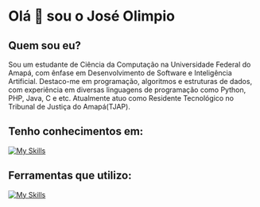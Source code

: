 # Olá 👋 sou o José Olimpio

## Quem sou eu?
Sou um estudante de Ciência da Computação na Universidade Federal do Amapá, com ênfase em Desenvolvimento de Software e Inteligência Artificial. Destaco-me em programação, algoritmos e estruturas de dados, com experiência em diversas linguagens de programação como Python, PHP, Java, C e etc. Atualmente atuo como Residente Tecnológico no Tribunal de Justiça do Amapá(TJAP).

## Tenho conhecimentos em:
[![My Skills](https://skillicons.dev/icons?i=java,python,php,javascript,html,css,c,cpp,mysql,postgresql,&perline=7)](https://skillicons.dev)

## Ferramentas que utilizo:
[![My Skills](https://skillicons.dev/icons?i=vscode,github&perline=7)](https://skillicons.dev)

<!--
**CabezaDelSapito/CabezaDelSapito** is a ✨ _special_ ✨ repository because its `README.md` (this file) appears on your GitHub profile.

Here are some ideas to get you started:

- 🔭 I’m currently working on ...
- 🌱 I’m currently learning ...
- 👯 I’m looking to collaborate on ...
- 🤔 I’m looking for help with ...
- 💬 Ask me about ...
- 📫 How to reach me: ...
- 😄 Pronouns: ...
- ⚡ Fun fact: ...

<div>
  <a href="https://github.com/CabezaDelSapito">  
  <img height="180em" src="https://github-readme-stats.vercel.app/api?username=CabezaDelSapito&show_icons=true&theme=dracula&include_all_commits=true&count_private=true"/>
  <img height="180em" src="https://github-readme-stats.vercel.app/api/top-langs/?username=CabezaDelSapito&layout=compact&langs_count=16&theme=dracula"/>
</div>
    
![Snake animation](https://github.com/CabezaDelSapito/CabezaDelSapito/blob/output/github-contribution-grid-snake.svg)
-->
